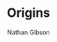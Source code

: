 ---
layout: post
title: "2. Origins"
author: "Nathan Gibson"
tags: [2]
image: books-door.jpg
level: overview
zotero-tag: 2-Origins
pad-slug: 2
zotero-readings: [welteckeUeberReligionVor2015a]
objective: ""
---